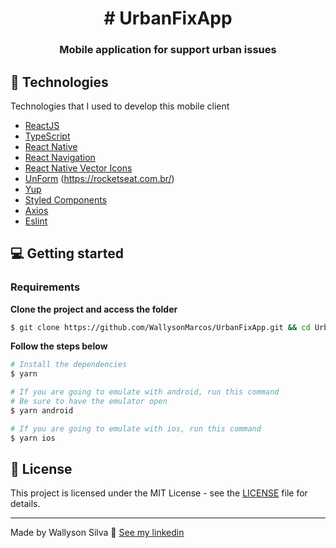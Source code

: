 

<h1 align="center">
  # UrbanFixApp
</h1>

<h3 align="center">
  Mobile application for support urban issues
</h3>
  
## 🚀 Technologies

Technologies that I used to develop this mobile client

- [ReactJS](https://reactjs.org/)
- [TypeScript](https://www.typescriptlang.org/)
- [React Native](https://reactnative.dev/)
- [React Navigation](https://reactnavigation.org/)
- [React Native Vector Icons](https://github.com/oblador/react-native-vector-icons)
- [UnForm](https://unform.dev/) (https://rocketseat.com.br/)
- [Yup](https://github.com/jquense/yup)
- [Styled Components](https://styled-components.com/)
- [Axios](https://github.com/axios/axios) 
- [Eslint](https://eslint.org/)  

## 💻 Getting started

### Requirements 

**Clone the project and access the folder**

```bash
$ git clone https://github.com/WallysonMarcos/UrbanFixApp.git && cd UrbanFixApp
```

**Follow the steps below**

```bash
# Install the dependencies
$ yarn 

# If you are going to emulate with android, run this command
# Be sure to have the emulator open
$ yarn android

# If you are going to emulate with ios, run this command
$ yarn ios
```
 

## 📝 License

This project is licensed under the MIT License - see the [LICENSE](LICENSE) file for details.

---

Made by Wallyson Silva 👋 [See my linkedin](https://www.linkedin.com/in/wallyson-silva-3408461a3/)
